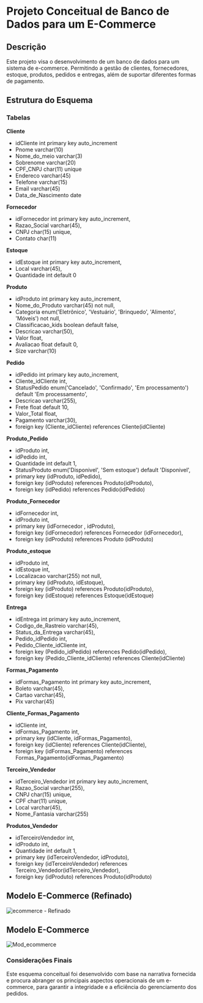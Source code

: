 # Projeto Conceitual de Banco de Dados para um E-Commerce

## Descrição
Este projeto visa o desenvolvimento de um banco de dados para um sistema de e-commerce. Permitindo a gestão de clientes, fornecedores, estoque, produtos, pedidos e entregas, além de suportar diferentes formas de pagamento.

## Estrutura do Esquema
### Tabelas
**Cliente**
*    idCliente int primary key auto_increment
*    Pnome varchar(10)
*    Nome_do_meio varchar(3)
*    Sobrenome varchar(20)
*    CPF_CNPJ char(11) unique
*    Endereco varchar(45)
*    Telefone varchar(15)
*    Email varchar(45)
*    Data_de_Nascimento date

**Fornecedor**
*    idFornecedor int primary key auto_increment,
*    Razao_Social varchar(45),
*    CNPJ char(15) unique,
*    Contato char(11)

**Estoque**
*    idEstoque int primary key auto_increment,
*    Local varchar(45),
*    Quantidade int default 0

**Produto**
*    idProduto int primary key auto_increment,
*    Nome_do_Produto varchar(45) not null,
*    Categoria enum('Eletrônico', 'Vestuário', 'Brinquedo', 'Alimento', 'Móveis') not null,
*    Classificacao_kids boolean default false,
*    Descricao varchar(50),
*    Valor float,
*    Avaliacao float default 0,
*    Size varchar(10)

**Pedido**
*    idPedido int primary key auto_increment,
*    Cliente_idCliente int,
*    StatusPedido enum('Cancelado', 'Confirmado', 'Em processamento') default 'Em processamento',
*    Descricao varchar(255),
*    Frete float default 10,
*    Valor_Total float,
*    Pagamento varchar(30),
*    foreign key (Cliente_idCliente) references Cliente(idCliente)

**Produto_Pedido**
*    idProduto int,
*    idPedido int,
*    Quantidade int default 1,
*    StatusProduto enum('Disponivel', 'Sem estoque') default 'Disponivel',
*    primary key (idProduto, idPedido),
*    foreign key (idProduto) references Produto(idProduto),
*    foreign key (idPedido) references Pedido(idPedido)

**Produto_Fornecedor**
*    idFornecedor int,
*    idProduto int,
*    primary key (idFornecedor , idProduto),
*    foreign key (idFornecedor) references Fornecedor (idFornecedor),
*    foreign key (idProduto) references Produto (idProduto)

**Produto_estoque**
*    idProduto int,
*    idEstoque int,
*    Localizacao varchar(255) not null,
*    primary key (idProduto, idEstoque),
*    foreign key (idProduto) references Produto(idProduto),
*    foreign key (idEstoque) references Estoque(idEstoque)

**Entrega**
*    idEntrega int primary key auto_increment,
*    Codigo_de_Rastreio varchar(45),
*    Status_da_Entrega varchar(45),
*    Pedido_idPedido int,
*    Pedido_Cliente_idCliente int,
*    foreign key (Pedido_idPedido) references Pedido(idPedido),
*    foreign key (Pedido_Cliente_idCliente) references Cliente(idCliente)

**Formas_Pagamento**
*    idFormas_Pagamento int primary key auto_increment,
*    Boleto varchar(45),
*    Cartao varchar(45),
*    Pix varchar(45)

**Cliente_Formas_Pagamento**
*    idCliente int,
*    idFormas_Pagamento int,
*    primary key (idCliente, idFormas_Pagamento),
*    foreign key (idCliente) references Cliente(idCliente),
*    foreign key (idFormas_Pagamento) references Formas_Pagamento(idFormas_Pagamento)

**Terceiro_Vendedor**
*    idTerceiro_Vendedor int primary key auto_increment,
*    Razao_Social varchar(255),
*    CNPJ char(15) unique,
*    CPF char(11) unique,
*    Local varchar(45),
*    Nome_Fantasia varchar(255)

**Produtos_Vendedor**
*    idTerceiroVendedor int,
*    idProduto int,
*    Quantidade int default 1,
*    primary key (idTerceiroVendedor, idProduto),
*    foreign key (idTerceiroVendedor) references Terceiro_Vendedor(idTerceiro_Vendedor),
*    foreign key (idProduto) references Produto(idProduto)

## Modelo E-Commerce (Refinado)
![ecommerce - Refinado](https://github.com/user-attachments/assets/3f67d143-a3c8-4438-9518-bcaf003290ba)

## Modelo E-Commerce
![Mod_ecommerce](https://github.com/user-attachments/assets/c4a873d7-931e-40c7-a262-6320a6b1b8d8)

### **Considerações Finais**
Este esquema conceitual foi desenvolvido com base na narrativa fornecida e procura abranger os principais aspectos operacionais de um e-commerce, para garantir a integridade e a eficiência do gerenciamento dos pedidos.
